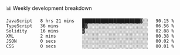 📊 Weekly development breakdown
<!--START_SECTION:waka-->

```text
JavaScript   8 hrs 21 mins   ██████████████████████▓░░   90.15 %
TypeScript   36 mins         █▓░░░░░░░░░░░░░░░░░░░░░░░   06.56 %
Solidity     16 mins         ▓░░░░░░░░░░░░░░░░░░░░░░░░   02.88 %
XML          2 mins          ░░░░░░░░░░░░░░░░░░░░░░░░░   00.38 %
JSON         0 secs          ░░░░░░░░░░░░░░░░░░░░░░░░░   00.02 %
CSS          0 secs          ░░░░░░░░░░░░░░░░░░░░░░░░░   00.01 %
```

<!--END_SECTION:waka-->
